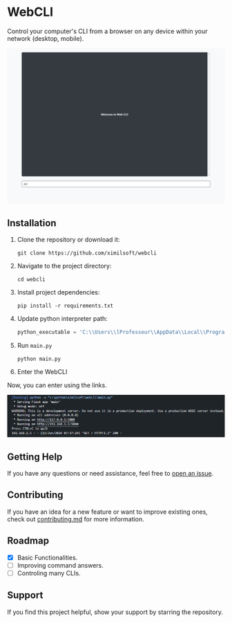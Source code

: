 # WebCLI

Control your computer's CLI from a browser on any device within your network (desktop, mobile).

![](preview.png)

## Installation

1. Clone the repository or download it:

   ```shell
   git clone https://github.com/ximilsoft/webcli
   ```

2. Navigate to the project directory:

   ```shell
   cd webcli
   ```

3. Install project dependencies:

   ```shell
   pip install -r requirements.txt
   ```

3. Update python interpreter path:

   ```python
   python_executable = 'C:\\Users\\lProfesseur\\AppData\\Local\\Programs\\Python\\Python38\\python.exe'
   ```

4. Run `main.py`

   ```shell
   python main.py
   ```
5. Enter the WebCLI

Now, you can enter using the links.

![](preview2.png)

## Getting Help

If you have any questions or need assistance, feel free to [open an issue](https://github.com/ximilsoft/webcli/issues).

## Contributing

If you have an idea for a new feature or want to improve existing ones, check out [contributing.md](CONTRIBUTING.md) for more information.

## Roadmap
- [x] Basic Functionalities.
- [ ] Improving command answers.
- [ ] Controling many CLIs.

## Support

If you find this project helpful, show your support by starring the repository.